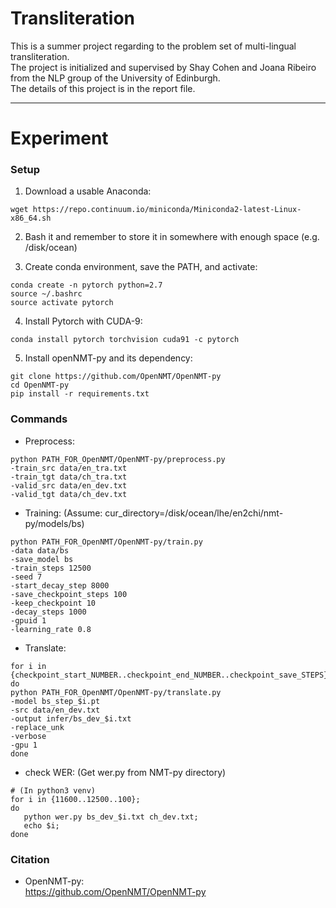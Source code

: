 # Transliteration
This is a summer project regarding to the problem set of multi-lingual transliteration. <br />
The project is initialized and supervised by Shay Cohen and Joana Ribeiro from the NLP group of the University of Edinburgh.<br />
The details of this project is in the report file.<br />

---

# Experiment 

### Setup

1. Download a usable Anaconda:

```
wget https://repo.continuum.io/miniconda/Miniconda2-latest-Linux-x86_64.sh
```

2. Bash it and remember to store it in somewhere with enough space (e.g. /disk/ocean)

3. Create conda environment, save the PATH, and activate:

```
conda create -n pytorch python=2.7
source ~/.bashrc
source activate pytorch
```

4. Install Pytorch with CUDA-9:

```
conda install pytorch torchvision cuda91 -c pytorch
```

5. Install openNMT-py and its dependency:

```
git clone https://github.com/OpenNMT/OpenNMT-py
cd OpenNMT-py
pip install -r requirements.txt
```

### Commands

- Preprocess:

```
python PATH_FOR_OpenNMT/OpenNMT-py/preprocess.py
-train_src data/en_tra.txt
-train_tgt data/ch_tra.txt
-valid_src data/en_dev.txt
-valid_tgt data/ch_dev.txt
```

- Training:
(Assume: cur_directory=/disk/ocean/lhe/en2chi/nmt-py/models/bs)

```
python PATH_FOR_OpenNMT/OpenNMT-py/train.py
-data data/bs
-save_model bs
-train_steps 12500
-seed 7
-start_decay_step 8000
-save_checkpoint_steps 100
-keep_checkpoint 10
-decay_steps 1000
-gpuid 1
-learning_rate 0.8

```

- Translate:

```
for i in {checkpoint_start_NUMBER..checkpoint_end_NUMBER..checkpoint_save_STEPS}
do
python PATH_FOR_OpenNMT/OpenNMT-py/translate.py
-model bs_step_$i.pt
-src data/en_dev.txt
-output infer/bs_dev_$i.txt
-replace_unk
-verbose
-gpu 1
done
```
- check WER: 
(Get wer.py from NMT-py directory)
```
# (In python3 venv)
for i in {11600..12500..100}; 
do 
   python wer.py bs_dev_$i.txt ch_dev.txt; 
   echo $i; 
done
```

### Citation
- OpenNMT-py:<br />
   https://github.com/OpenNMT/OpenNMT-py

